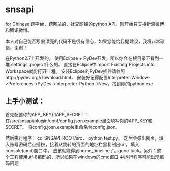 snsapi
======

for Chinese
跨平台，跨网站的，社交网络的python API。刚开始只支持新浪微博和腾讯微博。

本人对自己能否写出漂亮的代码不是很有信心，如果您能给我提建议，我将非常珍惜，谢谢！

在Python2.7上开发的。
使用Eclipse + PyDev开发，所以你会在根目录下看到一堆.settings,.project什么的。
直接在Eclipse中import Existing Projects into Workspace就能打开工程。
安装Eclipse的PyDev插件请参照http://pydev.org/download.html，
安装好记得配置Interpreter:Window->Preferences->PyDev->Interpreter-Python->New，找到你的python.exe

上手小测试：
----

首先配置你的APP_KEY和APP_SECRET：
在/src/snsapi/plugin/conf/config.json.example里面填写你的APP_KEY和SECRET。
将config.josn.example重命名为config.json。

然后执行程序：
cd SNSAPI_ROOT/src，
python test.py。
之后会弹出网页，填入账号密码后点授权，接着从跳转的页面的地址栏里复制出url，填入console(cmd)窗口中，
应该就能得到home_timeline了。good luck。另外：整个工程使用utf-8编码的，所以如果在windows的cmd窗口
中运行程序可能出现编码问题